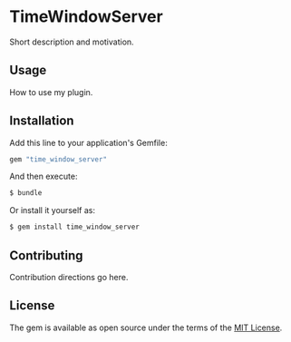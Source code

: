 # TimeWindowServer
Short description and motivation.

## Usage
How to use my plugin.

## Installation
Add this line to your application's Gemfile:

```ruby
gem "time_window_server"
```

And then execute:
```bash
$ bundle
```

Or install it yourself as:
```bash
$ gem install time_window_server
```

## Contributing
Contribution directions go here.

## License
The gem is available as open source under the terms of the [MIT License](https://opensource.org/licenses/MIT).
